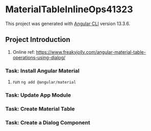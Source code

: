 # MaterialTableInlineOps41323

This project was generated with [Angular CLI](https://github.com/angular/angular-cli) version 13.3.6.

## Project Introduction

1. Online ref: <https://www.freakyjolly.com/angular-material-table-operations-using-dialog/>

### Task: Install Angular Material

1. run `ng add @angular/material`

### Task: Update App Module

### Task: Create Material Table

### Task: Create a Dialog Component
